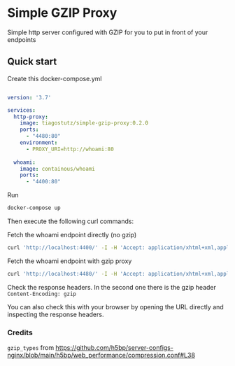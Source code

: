 # Simple GZIP Proxy

Simple http server configured with GZIP for you to put in front of your endpoints

## Quick start

Create this docker-compose.yml

```yaml

version: '3.7'

services:
  http-proxy:
    image: tiagostutz/simple-gzip-proxy:0.2.0
    ports:
      - "4480:80"
    environment:  
      - PROXY_URI=http://whoami:80
  
  whoami:
    image: containous/whoami
    ports:
      - "4400:80"

```

Run

```bash
docker-compose up
```

Then execute the following curl commands:

Fetch the whoami endpoint directly (no gzip)

```bash
curl 'http://localhost:4400/' -I -H 'Accept: application/xhtml+xml,application/xml;q=0.9,image/avif,*/*' --compressed
```

Fetch the whoami endpoint with gzip proxy

```bash
curl 'http://localhost:4480/' -I -H 'Accept: application/xhtml+xml,application/xml;q=0.9,image/avif,*/*' --compressed
```

Check the response headers. In the second one there is the gzip header `Content-Encoding: gzip`

You can also check this with your browser by opening the URL directly and inspecting the response headers.

### Credits

`gzip_types` from https://github.com/h5bp/server-configs-nginx/blob/main/h5bp/web_performance/compression.conf#L38